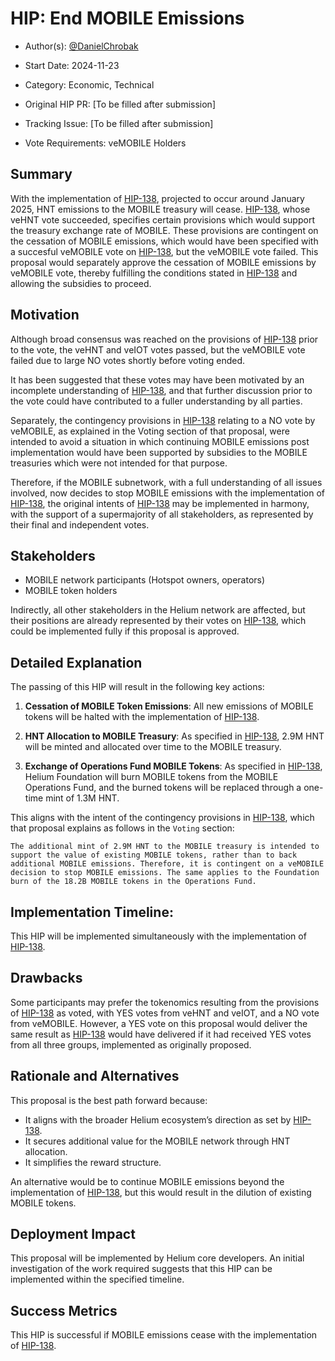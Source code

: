 # HIP: End MOBILE Emissions

- Author(s): [@DanielChrobak](https://github.com/DanielChrobak)

- Start Date: 2024-11-23

- Category: Economic, Technical

- Original HIP PR: [To be filled after submission]

- Tracking Issue: [To be filled after submission]

- Vote Requirements: veMOBILE Holders
  
## Summary

With the implementation of [HIP-138][hip-138], projected to occur around January 2025, HNT emissions to the MOBILE treasury will cease. [HIP-138][hip-138], whose veHNT vote succeeded, specifies certain provisions which would support the treasury exchange rate of MOBILE. These provisions are contingent on the cessation of MOBILE emissions, which would have been specified with a succesful veMOBILE vote on [HIP-138][hip-138], but the veMOBILE vote failed. This proposal would separately approve the cessation of MOBILE emissions by veMOBILE vote, thereby fulfilling the conditions stated in [HIP-138][hip-138] and allowing the subsidies to proceed.

## Motivation

Although broad consensus was reached on the provisions of [HIP-138][hip-138] prior to the vote, the veHNT and veIOT votes passed, but the veMOBILE vote failed due to large NO votes shortly before voting ended.

It has been suggested that these votes may have been motivated by an incomplete understanding of [HIP-138][hip-138], and that further discussion prior to the vote could have contributed to a fuller understanding by all parties.

Separately, the contingency provisions in [HIP-138][hip-138] relating to a NO vote by veMOBILE, as explained in the Voting section of that proposal, were intended to avoid a situation in which continuing MOBILE emissions post implementation would have been supported by subsidies to the MOBILE treasuries which were not intended for that purpose.

Therefore, if the MOBILE subnetwork, with a full understanding of all issues involved, now decides to stop MOBILE emissions with the implementation of [HIP-138][hip-138], the original intents of [HIP-138][hip-138] may be implemented in harmony, with the support of a supermajority of all stakeholders, as represented by their final and independent votes.

## Stakeholders

- MOBILE network participants (Hotspot owners, operators)
- MOBILE token holders

Indirectly, all other stakeholders in the Helium network are affected, but their positions are already represented by their votes on [HIP-138][hip-138], which could be implemented fully if this proposal is approved.

## Detailed Explanation

The passing of this HIP will result in the following key actions:

1. **Cessation of MOBILE Token Emissions**: All new emissions of MOBILE tokens will be halted with the implementation of [HIP-138][hip-138].

2. **HNT Allocation to MOBILE Treasury**: As specified in [HIP-138][hip-138], 2.9M HNT will be minted and allocated over time to the MOBILE treasury.

3. **Exchange of Operations Fund MOBILE Tokens**: As specified in [HIP-138][hip-138], Helium Foundation will burn MOBILE tokens from the MOBILE Operations Fund, and the burned tokens will be replaced through a one-time mint of 1.3M HNT.

This aligns with the intent of the contingency provisions in [HIP-138][hip-138], which that proposal explains as follows in the `Voting` section:

```The additional mint of 2.9M HNT to the MOBILE treasury is intended to support the value of existing MOBILE tokens, rather than to back additional MOBILE emissions. Therefore, it is contingent on a veMOBILE decision to stop MOBILE emissions. The same applies to the Foundation burn of the 18.2B MOBILE tokens in the Operations Fund.```

## Implementation Timeline:
This HIP will be implemented simultaneously with the implementation of [HIP-138][hip-138].

## Drawbacks

Some participants may prefer the tokenomics resulting from the provisions of [HIP-138][hip-138] as voted, with YES votes from veHNT and veIOT, and a NO vote from veMOBILE. However, a YES vote on this proposal would deliver the same result as [HIP-138][hip-138] would have delivered if it had received YES votes from all three groups, implemented as originally proposed.

## Rationale and Alternatives

This proposal is the best path forward because:
- It aligns with the broader Helium ecosystem’s direction as set by [HIP-138][hip-138].
- It secures additional value for the MOBILE network through HNT allocation.
- It simplifies the reward structure.

An alternative would be to continue MOBILE emissions beyond the implementation of [HIP-138][hip-138], but this would result in the dilution of existing MOBILE tokens.

## Deployment Impact

This proposal will be implemented by Helium core developers. An initial investigation of the work required suggests that this HIP can be implemented within the specified timeline.

## Success Metrics

This HIP is successful if MOBILE emissions cease with the implementation of [HIP-138][hip-138].

[hip-138]: https://github.com/helium/HIP/blob/main/0138-return-to-hnt.md
